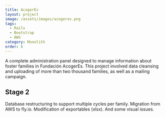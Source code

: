 ```yaml
---
title: AcogerEs
layout: project
image: /assets/images/acogeres.png
tags:
  - Rails
  - Bootstrap
  - AWS
category: Monolith
order: 6
---
```

A complete administration panel designed to manage information about foster families in Fundación AcogerEs. This project involved data cleansing and uploading of more than two thousand families, as well as a mailing campaign.

## Stage 2

Database restructuring to support multiple cycles per family. Migration from AWS to fly.io. Modification of exportables (xlsx). And some visual issues.

